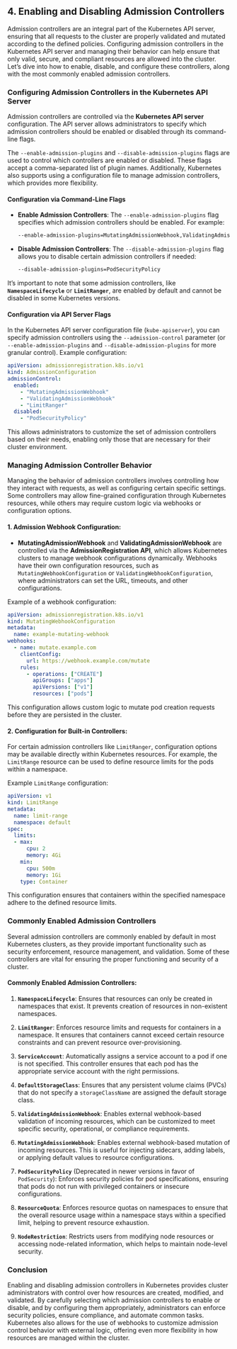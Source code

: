 ## 4. **Enabling and Disabling Admission Controllers**

Admission controllers are an integral part of the Kubernetes API server, ensuring that all requests to the cluster are properly validated and mutated according to the defined policies. Configuring admission controllers in the Kubernetes API server and managing their behavior can help ensure that only valid, secure, and compliant resources are allowed into the cluster. Let’s dive into how to enable, disable, and configure these controllers, along with the most commonly enabled admission controllers.

### **Configuring Admission Controllers in the Kubernetes API Server**

Admission controllers are controlled via the **Kubernetes API server** configuration. The API server allows administrators to specify which admission controllers should be enabled or disabled through its command-line flags.

The `--enable-admission-plugins` and `--disable-admission-plugins` flags are used to control which controllers are enabled or disabled. These flags accept a comma-separated list of plugin names. Additionally, Kubernetes also supports using a configuration file to manage admission controllers, which provides more flexibility.

#### Configuration via Command-Line Flags

- **Enable Admission Controllers**: The `--enable-admission-plugins` flag specifies which admission controllers should be enabled. For example:
  
  ```bash
  --enable-admission-plugins=MutatingAdmissionWebhook,ValidatingAdmissionWebhook,NamespaceLifecycle
  ```

- **Disable Admission Controllers**: The `--disable-admission-plugins` flag allows you to disable certain admission controllers if needed:
  
  ```bash
  --disable-admission-plugins=PodSecurityPolicy
  ```

It’s important to note that some admission controllers, like **`NamespaceLifecycle`** or **`LimitRanger`**, are enabled by default and cannot be disabled in some Kubernetes versions.

#### Configuration via API Server Flags

In the Kubernetes API server configuration file (`kube-apiserver`), you can specify admission controllers using the `--admission-control` parameter (or `--enable-admission-plugins` and `--disable-admission-plugins` for more granular control). Example configuration:

```yaml
apiVersion: admissionregistration.k8s.io/v1
kind: AdmissionConfiguration
admissionControl:
  enabled: 
    - "MutatingAdmissionWebhook"
    - "ValidatingAdmissionWebhook"
    - "LimitRanger"
  disabled: 
    - "PodSecurityPolicy"
```

This allows administrators to customize the set of admission controllers based on their needs, enabling only those that are necessary for their cluster environment.

### **Managing Admission Controller Behavior**

Managing the behavior of admission controllers involves controlling how they interact with requests, as well as configuring certain specific settings. Some controllers may allow fine-grained configuration through Kubernetes resources, while others may require custom logic via webhooks or configuration options.

#### 1. **Admission Webhook Configuration**:
   - **MutatingAdmissionWebhook** and **ValidatingAdmissionWebhook** are controlled via the **AdmissionRegistration API**, which allows Kubernetes clusters to manage webhook configurations dynamically. Webhooks have their own configuration resources, such as `MutatingWebhookConfiguration` or `ValidatingWebhookConfiguration`, where administrators can set the URL, timeouts, and other configurations.

   Example of a webhook configuration:
   ```yaml
   apiVersion: admissionregistration.k8s.io/v1
   kind: MutatingWebhookConfiguration
   metadata:
     name: example-mutating-webhook
   webhooks:
     - name: mutate.example.com
       clientConfig:
         url: https://webhook.example.com/mutate
       rules:
         - operations: ["CREATE"]
           apiGroups: ["apps"]
           apiVersions: ["v1"]
           resources: ["pods"]
   ```

   This configuration allows custom logic to mutate pod creation requests before they are persisted in the cluster.

#### 2. **Configuration for Built-in Controllers**:
   For certain admission controllers like `LimitRanger`, configuration options may be available directly within Kubernetes resources. For example, the `LimitRange` resource can be used to define resource limits for the pods within a namespace.

   Example `LimitRange` configuration:
   ```yaml
   apiVersion: v1
   kind: LimitRange
   metadata:
     name: limit-range
     namespace: default
   spec:
     limits:
     - max:
         cpu: 2
         memory: 4Gi
       min:
         cpu: 500m
         memory: 1Gi
       type: Container
   ```

   This configuration ensures that containers within the specified namespace adhere to the defined resource limits.

### **Commonly Enabled Admission Controllers**

Several admission controllers are commonly enabled by default in most Kubernetes clusters, as they provide important functionality such as security enforcement, resource management, and validation. Some of these controllers are vital for ensuring the proper functioning and security of a cluster.

#### Commonly Enabled Admission Controllers:
1. **`NamespaceLifecycle`**:
   Ensures that resources can only be created in namespaces that exist. It prevents creation of resources in non-existent namespaces.

2. **`LimitRanger`**:
   Enforces resource limits and requests for containers in a namespace. It ensures that containers cannot exceed certain resource constraints and can prevent resource over-provisioning.

3. **`ServiceAccount`**:
   Automatically assigns a service account to a pod if one is not specified. This controller ensures that each pod has the appropriate service account with the right permissions.

4. **`DefaultStorageClass`**:
   Ensures that any persistent volume claims (PVCs) that do not specify a `storageClassName` are assigned the default storage class.

5. **`ValidatingAdmissionWebhook`**:
   Enables external webhook-based validation of incoming resources, which can be customized to meet specific security, operational, or compliance requirements.

6. **`MutatingAdmissionWebhook`**:
   Enables external webhook-based mutation of incoming resources. This is useful for injecting sidecars, adding labels, or applying default values to resource configurations.

7. **`PodSecurityPolicy`** (Deprecated in newer versions in favor of `PodSecurity`):
   Enforces security policies for pod specifications, ensuring that pods do not run with privileged containers or insecure configurations.

8. **`ResourceQuota`**:
   Enforces resource quotas on namespaces to ensure that the overall resource usage within a namespace stays within a specified limit, helping to prevent resource exhaustion.

9. **`NodeRestriction`**:
   Restricts users from modifying node resources or accessing node-related information, which helps to maintain node-level security.

### Conclusion

Enabling and disabling admission controllers in Kubernetes provides cluster administrators with control over how resources are created, modified, and validated. By carefully selecting which admission controllers to enable or disable, and by configuring them appropriately, administrators can enforce security policies, ensure compliance, and automate common tasks. Kubernetes also allows for the use of webhooks to customize admission control behavior with external logic, offering even more flexibility in how resources are managed within the cluster.